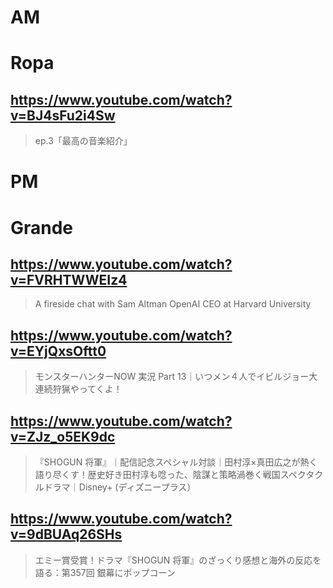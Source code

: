 # AM
# Ropa

## https://www.youtube.com/watch?v=BJ4sFu2i4Sw

> ep.3「最高の音楽紹介」 

# PM
# Grande

## https://www.youtube.com/watch?v=FVRHTWWEIz4

> A fireside chat with Sam Altman OpenAI CEO at Harvard University

## https://www.youtube.com/watch?v=EYjQxsOftt0

> モンスターハンターNOW 実況 Part 13｜いつメン４人でイビルジョー大連続狩猟やってくよ！

## https://www.youtube.com/watch?v=ZJz_o5EK9dc

>  『SHOGUN 将軍』｜配信記念スペシャル対談｜田村淳×真田広之が熱く語り尽くす！歴史好き田村淳も唸った、陰謀と策略渦巻く戦国スペクタクルドラマ｜Disney+ (ディズニープラス）

## https://www.youtube.com/watch?v=9dBUAq26SHs 

> エミー賞受賞！ドラマ『SHOGUN 将軍』のざっくり感想と海外の反応を語る：第357回 銀幕にポップコーン 

